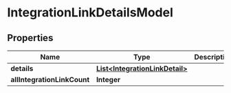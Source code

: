 

# IntegrationLinkDetailsModel


## Properties

| Name | Type | Description | Notes |
|------------ | ------------- | ------------- | -------------|
|**details** | [**List&lt;IntegrationLinkDetail&gt;**](IntegrationLinkDetail.md) |  |  [readonly] |
|**allIntegrationLinkCount** | **Integer** |  |  |



